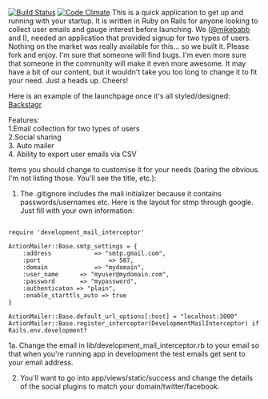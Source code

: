 [![Build Status](https://semaphoreci.com/api/v1/projects/a51d3df9-aef8-49a3-ab52-fa241c4b00f4/459208/badge.svg)](https://semaphoreci.com/kaiomagalhaes/launchpage-rails)
[![Code Climate](https://codeclimate.com/github/kaiomagalhaes/launchpage-rails/badges/gpa.svg)](https://codeclimate.com/github/kaiomagalhaes/launchpage-rails)
This is a quick application to get up and running with your startup. It is written in Ruby on Rails for anyone looking to collect user emails and gauge interest before launching. We ([@mikebabb](http://github.com/mikebabb) and I), needed an application that provided signup for two types of users. Nothing on the market was really available for this… so we built it. Please fork and enjoy. I'm sure that someone will find bugs. I'm even more sure that someone in the community will make it even more awesome. It may have a bit of our content, but it wouldn't take you too long to change it to fit your need. Just a heads up.
Cheers!

Here is an example of the launchpage once it's all styled/designed: [Backstagr](http://www.backsta.gr)

Features: <br />
1.Email collection for two types of users <br />
2.Social sharing <br />
3. Auto mailer <br />
4. Ability to export user emails via CSV <br />

Items you should change to customise it for your needs (baring the obvious. I'm not listing those. You'll see the title, etc.):

1. The .gitignore includes the mail initializer because it contains passwords/usernames etc. Here is the layout for stmp through google. Just fill with your own information:

<pre><code>
require 'development_mail_interceptor'

ActionMailer::Base.smtp_settings = {
	:address			=> "smtp.gmail.com",
	:port					=> 587,
	:domain 			=> "mydomain",
	:user_name 		=> "myuser@mydomain.com",
	:password 		=> "mypassword",
	:authenticaton => "plain",
	:enable_starttls_auto => true
}

ActionMailer::Base.default_url_options[:host] = "localhost:3000"
ActionMailer::Base.register_interceptor(DevelopmentMailInterceptor) if Rails.env.development?</code></pre>

1a. Change the email in lib/development_mail_interceptor.rb to your email so that when you're running app in development the test emails get sent to your email address. 

2. You'll want to go into app/views/static/success and change the details of the social plugins to match your domain/twitter/facebook.  
